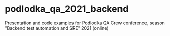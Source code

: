 # podlodka_qa_2021_backend
Presentation and code examples for Podlodka QA Crew conference, season "Backend test automation and SRE" 2021 (online)
